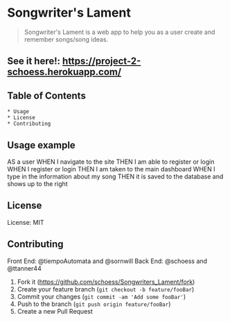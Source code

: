# Songwriter's Lament
  > Songwriter's Lament is a web app to help you as a user create and remember songs/song ideas. 
  
  ## See it here!: https://project-2-schoess.herokuapp.com/
  
  ## Table of Contents
    * Usage
    * License
    * Contributing
  
  ## Usage example
  
  AS a user
  WHEN I navigate to the site
  THEN I am able to register or login
  WHEN I register or login
  THEN I am taken to the main dashboard
  WHEN I type in the information about my song
  THEN it is saved to the database and shows up to the right
  ## License
  
  License: MIT
  
  ## Contributing
  
  Front End: @tiempoAutomata and @sornwill
  Back End: @schoess and @ttanner44
  
  1. Fork it (<https://github.com/schoess/Songwriters_Lament/fork>)
  2. Create your feature branch (`git checkout -b feature/fooBar`)
  3. Commit your changes (`git commit -am 'Add some fooBar'`)
  4. Push to the branch (`git push origin feature/fooBar`)
  5. Create a new Pull Request
